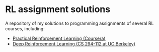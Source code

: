 # RL assignment solutions
A repository of my solutions to programming assignments of several RL courses, including:
- [Practical Reinforcement Learning (Coursera)](https://www.coursera.org/learn/practical-rl)
- [Deep Reinforcement Learning (CS 294-112 at UC Berkeley)](http://rail.eecs.berkeley.edu/deeprlcourse/)
